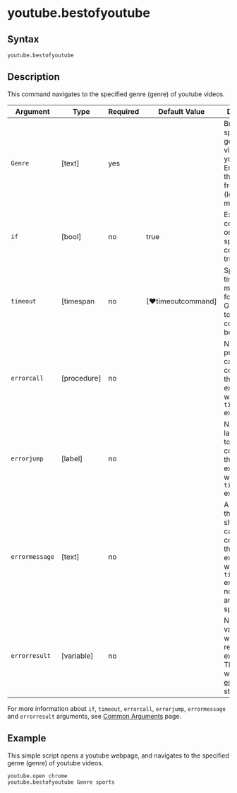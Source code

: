 # youtube.bestofyoutube

## Syntax

```G1ANT
youtube.bestofyoutube
```

## Description

This command navigates to the specified genre (genre) of youtube videos.

| Argument         | Type       | Required   | Default Value                                               | Description                                                 |
| ---------------- | ---------- | ---------- | ----------------------------------------------------------- | ----------------------------- |
| `Genre`          | [text]     | yes        |                                                             | Browse specific genre of videos on youtube. Enter one of the genre from the list (lowercase): music | sports | gaming | movies | news | live | fashion | learning | spotlight | 360video           |
| `if`             | [bool]     | no         | true                                                        | Executes the command only if a specified condition is true   |
| `timeout`        | [timespan  | no         | [♥timeoutcommand]                                           | Specifies time in milliseconds for G1ANT.Robot to wait for the command to be executed |
| `errorcall`      | [procedure]| no         |                                                             | Name of a procedure to call when the command throws an exception or when a given `timeout` expires |
| `errorjump`      | [label]    | no         |                                                             | Name of the label to jump to when the command throws an exception or when a given `timeout` expires |
| `errormessage`   | [text]     | no         |                                                             | A message that will be shown in case the command throws an exception or when a given `timeout` expires, and no `errorjump` argument is specified |
| `errorresult`    | [variable] | no         |                                                             | Name of a variable that will store the returned exception. The variable will be of [error](https://manual.g1ant.com/link/G1ANT.Language/G1ANT.Language/Structures/ErrorStructure.md) structure  |

For more information about `if`, `timeout`, `errorcall`, `errorjump`, `errormessage` and `errorresult` arguments, see [Common Arguments](https://manual.g1ant.com/link/G1ANT.Manual/appendices/common-arguments.md) page.

## Example

This simple script opens a youtube webpage, and navigates to the specified genre (genre) of youtube videos.

```G1ANT
youtube.open chrome
youtube.bestofyoutube Genre sports
```
